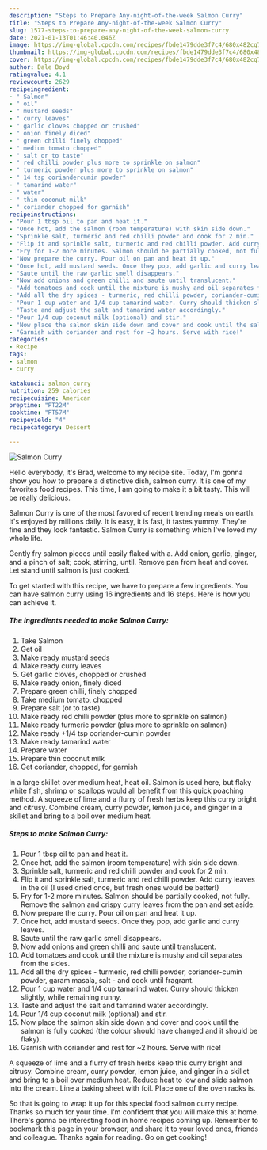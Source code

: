 ```yaml
---
description: "Steps to Prepare Any-night-of-the-week Salmon Curry"
title: "Steps to Prepare Any-night-of-the-week Salmon Curry"
slug: 1577-steps-to-prepare-any-night-of-the-week-salmon-curry
date: 2021-01-13T01:46:40.046Z
image: https://img-global.cpcdn.com/recipes/fbde1479dde3f7c4/680x482cq70/salmon-curry-recipe-main-photo.jpg
thumbnail: https://img-global.cpcdn.com/recipes/fbde1479dde3f7c4/680x482cq70/salmon-curry-recipe-main-photo.jpg
cover: https://img-global.cpcdn.com/recipes/fbde1479dde3f7c4/680x482cq70/salmon-curry-recipe-main-photo.jpg
author: Dale Boyd
ratingvalue: 4.1
reviewcount: 2629
recipeingredient:
- " Salmon"
- " oil"
- " mustard seeds"
- " curry leaves"
- " garlic cloves chopped or crushed"
- " onion finely diced"
- " green chilli finely chopped"
- " medium tomato chopped"
- " salt or to taste"
- " red chilli powder plus more to sprinkle on salmon"
- " turmeric powder plus more to sprinkle on salmon"
- " 14 tsp coriandercumin powder"
- " tamarind water"
- " water"
- " thin coconut milk"
- " coriander chopped for garnish"
recipeinstructions:
- "Pour 1 tbsp oil to pan and heat it."
- "Once hot, add the salmon (room temperature) with skin side down."
- "Sprinkle salt, turmeric and red chilli powder and cook for 2 min."
- "Flip it and sprinkle salt, turmeric and red chilli powder. Add curry leaves in the oil (I used dried once, but fresh ones would be better!)"
- "Fry for 1-2 more minutes. Salmon should be partially cooked, not fully. Remove the salmon and crispy curry leaves from the pan and set aside."
- "Now prepare the curry. Pour oil on pan and heat it up."
- "Once hot, add mustard seeds. Once they pop, add garlic and curry leaves."
- "Saute until the raw garlic smell disappears."
- "Now add onions and green chilli and saute until translucent."
- "Add tomatoes and cook until the mixture is mushy and oil separates from the sides."
- "Add all the dry spices - turmeric, red chilli powder, coriander-cumin powder, garam masala, salt - and cook until fragrant."
- "Pour 1 cup water and 1/4 cup tamarind water. Curry should thicken slightly, while remaining runny."
- "Taste and adjust the salt and tamarind water accordingly."
- "Pour 1/4 cup coconut milk (optional) and stir."
- "Now place the salmon skin side down and cover and cook until the salmon is fully cooked (the colour should have changed and it should be flaky)."
- "Garnish with coriander and rest for ~2 hours. Serve with rice!"
categories:
- Recipe
tags:
- salmon
- curry

katakunci: salmon curry 
nutrition: 259 calories
recipecuisine: American
preptime: "PT22M"
cooktime: "PT57M"
recipeyield: "4"
recipecategory: Dessert

---
```



![Salmon Curry](https://img-global.cpcdn.com/recipes/fbde1479dde3f7c4/680x482cq70/salmon-curry-recipe-main-photo.jpg)

Hello everybody, it's Brad, welcome to my recipe site. Today, I'm gonna show you how to prepare a distinctive dish, salmon curry. It is one of my favorites food recipes. This time, I am going to make it a bit tasty. This will be really delicious.

Salmon Curry is one of the most favored of recent trending meals on earth. It's enjoyed by millions daily. It is easy, it is fast, it tastes yummy. They're fine and they look fantastic. Salmon Curry is something which I've loved my whole life.

Gently fry salmon pieces until easily flaked with a. Add onion, garlic, ginger, and a pinch of salt; cook, stirring, until. Remove pan from heat and cover. Let stand until salmon is just cooked.


To get started with this recipe, we have to prepare a few ingredients. You can have salmon curry using 16 ingredients and 16 steps. Here is how you can achieve it.

<!--inarticleads1-->

##### The ingredients needed to make Salmon Curry:

1. Take  Salmon
1. Get  oil
1. Make ready  mustard seeds
1. Make ready  curry leaves
1. Get  garlic cloves, chopped or crushed
1. Make ready  onion, finely diced
1. Prepare  green chilli, finely chopped
1. Take  medium tomato, chopped
1. Prepare  salt (or to taste)
1. Make ready  red chilli powder (plus more to sprinkle on salmon)
1. Make ready  turmeric powder (plus more to sprinkle on salmon)
1. Make ready  +1/4 tsp coriander-cumin powder
1. Make ready  tamarind water
1. Prepare  water
1. Prepare  thin coconut milk
1. Get  coriander, chopped, for garnish


In a large skillet over medium heat, heat oil. Salmon is used here, but flaky white fish, shrimp or scallops would all benefit from this quick poaching method. A squeeze of lime and a flurry of fresh herbs keep this curry bright and citrusy. Combine cream, curry powder, lemon juice, and ginger in a skillet and bring to a boil over medium heat. 

<!--inarticleads2-->

##### Steps to make Salmon Curry:

1. Pour 1 tbsp oil to pan and heat it.
1. Once hot, add the salmon (room temperature) with skin side down.
1. Sprinkle salt, turmeric and red chilli powder and cook for 2 min.
1. Flip it and sprinkle salt, turmeric and red chilli powder. Add curry leaves in the oil (I used dried once, but fresh ones would be better!)
1. Fry for 1-2 more minutes. Salmon should be partially cooked, not fully. Remove the salmon and crispy curry leaves from the pan and set aside.
1. Now prepare the curry. Pour oil on pan and heat it up.
1. Once hot, add mustard seeds. Once they pop, add garlic and curry leaves.
1. Saute until the raw garlic smell disappears.
1. Now add onions and green chilli and saute until translucent.
1. Add tomatoes and cook until the mixture is mushy and oil separates from the sides.
1. Add all the dry spices - turmeric, red chilli powder, coriander-cumin powder, garam masala, salt - and cook until fragrant.
1. Pour 1 cup water and 1/4 cup tamarind water. Curry should thicken slightly, while remaining runny.
1. Taste and adjust the salt and tamarind water accordingly.
1. Pour 1/4 cup coconut milk (optional) and stir.
1. Now place the salmon skin side down and cover and cook until the salmon is fully cooked (the colour should have changed and it should be flaky).
1. Garnish with coriander and rest for ~2 hours. Serve with rice!


A squeeze of lime and a flurry of fresh herbs keep this curry bright and citrusy. Combine cream, curry powder, lemon juice, and ginger in a skillet and bring to a boil over medium heat. Reduce heat to low and slide salmon into the cream. Line a baking sheet with foil. Place one of the oven racks is. 

So that is going to wrap it up for this special food salmon curry recipe. Thanks so much for your time. I'm confident that you will make this at home. There's gonna be interesting food in home recipes coming up. Remember to bookmark this page in your browser, and share it to your loved ones, friends and colleague. Thanks again for reading. Go on get cooking!
